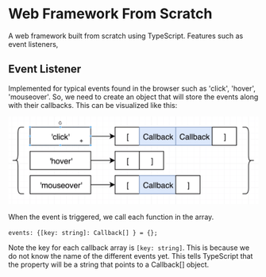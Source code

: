 # Web Framework From Scratch
A web framework built from scratch using TypeScript. Features such as event listeners, 

## Event Listener
Implemented for typical events found in the browser such as 'click', 'hover', 'mouseover'. So, we need to create an object that will store the events along with their callbacks. This can be visualized like this:

![](images/Pasted%20image%2020211019110417.png)

When the event is triggered, we call each function in the array.

`events: {[key: string]: Callback[] } = {};`

Note the key for each callback array is `[key: string]`. This is because we do not know the name of the different events yet. This tells TypeScript that the property will be a string that points to a Callback[] object.